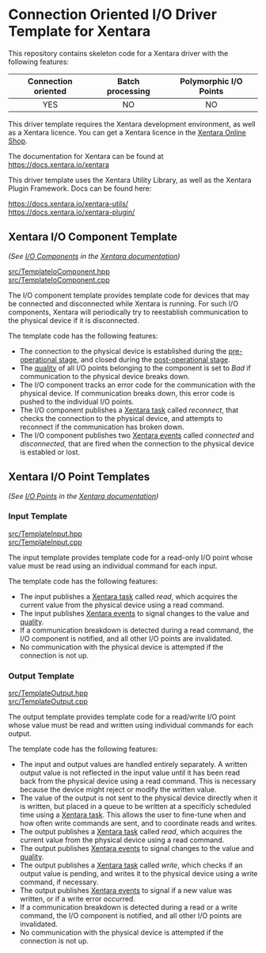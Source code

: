# Connection Oriented I/O Driver Template for Xentara
This repository contains skeleton code for a Xentara driver with the following features:

Connection oriented | Batch processing | Polymorphic I/O Points
:-----------------: | :--------------: | :--------------------:
YES                 | NO               | NO

This driver template requires the Xentara development environment, as well as a Xentara licence. You can get a Xentara
licence in the [Xentara Online Shop](https://www.xentara.io/product/xentara-for-industrial-automation/).

The documentation for Xentara can be found at https://docs.xentara.io/xentara

This driver template uses the Xentara Utility Library, as well as the Xentara Plugin Framework. Docs can be found here:

https://docs.xentara.io/xentara-utils/  
https://docs.xentara.io/xentara-plugin/

## Xentara I/O Component Template

*(See [I/O Components](https://docs.xentara.io/xentara/xentara_io_components.html) in the [Xentara documentation](https://docs.xentara.io/xentara/))*

[src/TemplateIoComponent.hpp](src/TemplateIoComponent.hpp)  
[src/TemplateIoComponent.cpp](src/TemplateIoComponent.cpp)

The I/O component template provides template code for devices that may be connected and disconnected while Xentara is running.
For such I/O components, Xentara will periodically try to reestablish communication to the physical device if it is disconnected.

The template code has the following features:

- The connection to the physical device is established during the [pre-operational stage](https://docs.xentara.io/xentara/xentara_operational_stages.html#xentara_operational_stages_pre_operational),
  and closed during the [post-operational stage](https://docs.xentara.io/xentara/xentara_operational_stages.html#xentara_operational_stages_post_operational).
- The [quality](https://docs.xentara.io/xentara/xentara_io_points.html#xentara_io_points_quality) of all I/O points belonging to the component
  is set to *Bad* if communication to the physical device breaks down.
- The I/O component tracks an error code for the communication with the physical device. If communication breaks down, this error code is pushed
  to the individual I/O points.
- The I/O component publishes a [Xentara task](https://docs.xentara.io/xentara/xentara_element_members.html#xentara_tasks) called *reconnect*,
  that checks the connection to the physical device, and attempts to reconnect if the communication has broken down.
- The I/O component publishes two [Xentara events](https://docs.xentara.io/xentara/xentara_element_members.html#xentara_events) called *connected*
  and *disconnected*, that are fired when the connection to the physical device is establed or lost.

## Xentara I/O Point Templates

*(See [I/O Points](https://docs.xentara.io/xentara/xentara_io_points.html) in the [Xentara documentation](https://docs.xentara.io/xentara/))*

### Input Template

[src/TemplateInput.hpp](src/TemplateInput.hpp)  
[src/TemplateInput.cpp](src/TemplateInput.cpp)  

The input template provides template code for a read-only I/O point whose value must be read using an individual command for each input.

The template code has the following features:

- The input publishes a [Xentara task](https://docs.xentara.io/xentara/xentara_element_members.html#xentara_tasks) called *read*,
  which acquires the current value from the physical device using a read command.
- The input publishes [Xentara events](https://docs.xentara.io/xentara/xentara_element_members.html#xentara_events) to signal changes
  to the value and [quality](https://docs.xentara.io/xentara/xentara_io_points.html#xentara_io_points_quality).
- If a communication breakdown is detected during a read command, the I/O component is notified, and all other I/O points are invalidated.
- No communication with the physical device is attempted if the connection is not up.

### Output Template

[src/TemplateOutput.hpp](src/TemplateOutput.hpp)  
[src/TemplateOutput.cpp](src/TemplateOutput.cpp)

The output template provides template code for a read/write I/O point whose value must be read and written using individual commands for each output.

The template code has the following features:

- The input and output values are handled entirely separately. A written output value is not reflected in the input value until
  it has been read back from the physical device using a read command. This is necessary because the device might reject or
  modify the written value.
- The value of the output is not sent to the physical device directly when it is written, but placed in a queue to be written at
  a specificly scheduled time using a [Xentara task](https://docs.xentara.io/xentara/xentara_element_members.html#xentara_tasks).
  This allows the user to fine-tune when and how often write commands are sent, and to coordinate reads and writes.
- The output publishes a [Xentara task](https://docs.xentara.io/xentara/xentara_element_members.html#xentara_tasks) called *read*,
  which acquires the current value from the physical device using a read command.
- The output publishes [Xentara events](https://docs.xentara.io/xentara/xentara_element_members.html#xentara_events) to signal changes
  to the value and [quality](https://docs.xentara.io/xentara/xentara_io_points.html#xentara_io_points_quality).
- The output publishes a [Xentara task](https://docs.xentara.io/xentara/xentara_element_members.html#xentara_tasks) called *write*,
  which checks if an output value is pending, and writes it to the physical device using a write command, if necessary.
- The output publishes [Xentara events](https://docs.xentara.io/xentara/xentara_element_members.html#xentara_events) to signal if
  a new value was written, or if a write error occurred. 
- If a communication breakdown is detected during a read or a write command, the I/O component is notified, and all other I/O points
  are invalidated.
- No communication with the physical device is attempted if the connection is not up.
